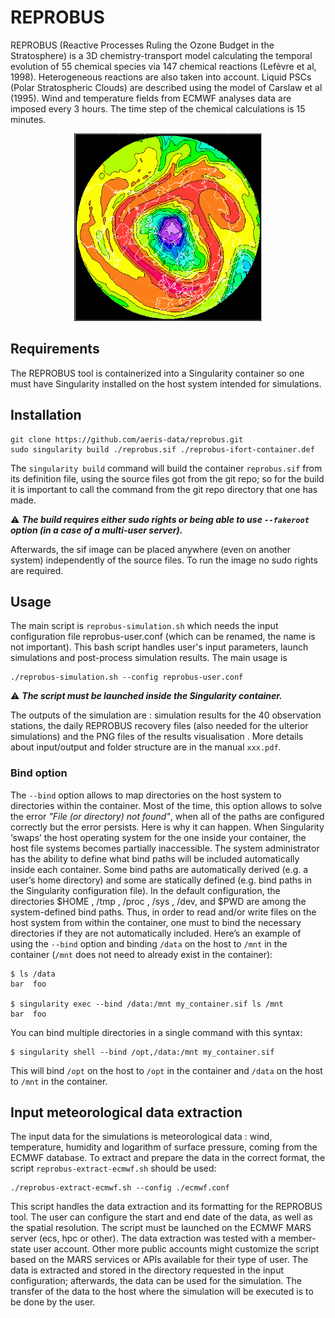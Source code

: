 # REPROBUS

REPROBUS (Reactive Processes Ruling the Ozone Budget in the Stratosphere) is a 3D chemistry-transport model calculating the temporal evolution of 55 chemical species via 147 chemical reactions (Lefèvre et al, 1998). Heterogeneous reactions are also taken into account. Liquid PSCs (Polar Stratospheric Clouds) are described using the model of Carslaw et al (1995). Wind and temperature fields from ECMWF analyses data are imposed every 3 hours. The time step of the chemical calculations is 15 minutes.

<p align="center">
    <img width="300" src="reprobus_logo.png" alt="REPROBUS logo">
</p>

## Requirements
The REPROBUS tool is containerized into a Singularity container so one must have Singularity installed on the host system intended for simulations.

## Installation
```
git clone https://github.com/aeris-data/reprobus.git
sudo singularity build ./reprobus.sif ./reprobus-ifort-container.def
```
The `singularity build` command will build the container `reprobus.sif` from its definition file, using the source files got from the git repo; so for the build it is important to call the command from the git repo directory that one has made. 

⚠️ ***The build requires either sudo rights or being able to use `--fakeroot` option (in a case of a multi-user server).*** 

Afterwards, the sif image can be placed anywhere (even on another system) independently of the source files. To run the image no sudo rights are required.

## Usage
The main script is `reprobus-simulation.sh` which needs the input configuration file reprobus-user.conf (which can be renamed, the name is not important). This bash script handles user's input parameters, launch simulations and post-process simulation results. The main usage is 
```
./reprobus-simulation.sh --config reprobus-user.conf
```

⚠️ ***The script must be launched inside the Singularity container.***

The outputs of the simulation are : simulation results for the 40 observation stations, the daily REPROBUS recovery files (also needed for the ulterior simulations) and the PNG files of the results visualisation . More details about input/output and folder structure are in the manual `xxx.pdf`.

### Bind option

The `--bind` option allows to map directories on the host system to directories within the container. Most of the time, this option allows to solve the error *"File (or directory) not found"*, when all of the paths are configured correctly but the error persists. Here is why it can happen. When Singularity ‘swaps’ the host operating system for the one inside your container, the host file systems becomes partially inaccessible. The system administrator has the ability to define what bind paths will be included automatically inside each container. Some bind paths are automatically derived (e.g. a user’s home directory) and some are statically defined (e.g. bind paths in the Singularity configuration file). In the default configuration, the directories $HOME , /tmp , /proc , /sys , /dev, and $PWD are among the system-defined bind paths. Thus, in order to read and/or write files on the host system from within the container, one must to bind the necessary directories if they are not automatically included. Here’s an example of using the `--bind` option and binding `/data` on the host to `/mnt` in the container (`/mnt` does not need to already exist in the container):

```
$ ls /data
bar  foo

$ singularity exec --bind /data:/mnt my_container.sif ls /mnt
bar  foo
```

You can bind multiple directories in a single command with this syntax:

```
$ singularity shell --bind /opt,/data:/mnt my_container.sif
```

This will bind `/opt` on the host to `/opt` in the container and `/data` on the host to `/mnt` in the container.

## Input meteorological data extraction
The input data for the simulations is meteorological data : wind, temperature, humidity and logarithm of surface pressure, coming from the ECMWF database. To extract and prepare the data in the correct format, the script `reprobus-extract-ecmwf.sh` should be used:
```
./reprobus-extract-ecmwf.sh --config ./ecmwf.conf
```
This script handles the data extraction and its formatting for the REPROBUS tool. The user can configure the start and end date of the data, as well as the spatial resolution. The script must be launched on the ECMWF MARS server (ecs, hpc or other). The data extraction was tested with a member-state user account. Other more public accounts might customize the script based on the MARS services or APIs available for their type of user. The data is extracted and stored in the directory requested in the input configuration; afterwards, the data can be used for the simulation. The transfer of the data to the host where the simulation will be executed is to be done by the user.
